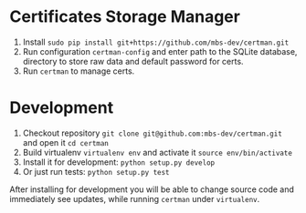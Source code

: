 Certificates Storage Manager
===

1. Install ```sudo pip install git+https://github.com/mbs-dev/certman.git```
2. Run configuration ```certman-config``` and enter path to the SQLite database, directory to store raw data and default password for certs.
3. Run ```certman``` to manage certs.

Development
===
1. Checkout repository ```git clone git@github.com:mbs-dev/certman.git``` and open it ```cd certman```
2. Build virtualenv ```virtualenv env``` and activate it ```source env/bin/activate```
3. Install it for development: ```python setup.py develop```
4. Or just run tests: ```python setup.py test```

After installing for development you will be able to change source code and
immediately see updates, while running `certman` under `virtualenv`.

